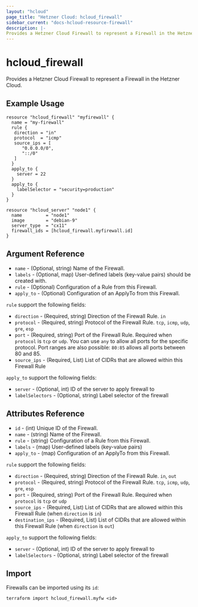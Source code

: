 ```yaml
---
layout: "hcloud"
page_title: "Hetzner Cloud: hcloud_firewall"
sidebar_current: "docs-hcloud-resource-firewall"
description: |-
Provides a Hetzner Cloud Firewall to represent a Firewall in the Hetzner Cloud.
---
```


# hcloud_firewall

Provides a Hetzner Cloud Firewall to represent a Firewall in the Hetzner Cloud.

## Example Usage

```hcl
resource "hcloud_firewall" "myfirewall" {
  name = "my-firewall"
  rule {
   direction = "in"
   protocol  = "icmp"
   source_ips = [
      "0.0.0.0/0",
      "::/0"
   ]
  }
  apply_to {
    server = 22
  }
  apply_to {
    labelSelector = "security=production"
  }
}

resource "hcloud_server" "node1" {
  name         = "node1"
  image        = "debian-9"
  server_type  = "cx11"
  firewall_ids = [hcloud_firewall.myfirewall.id]
}
```

## Argument Reference

- `name` - (Optional, string) Name of the Firewall.
- `labels` - (Optional, map) User-defined labels (key-value pairs) should be created with.
- `rule` - (Optional) Configuration of a Rule from this Firewall.
- `apply_to` - (Optional) Configuration of an ApplyTo from this Firewall.

`rule` support the following fields:
- `direction` - (Required, string) Direction of the Firewall Rule. `in`
- `protocol` - (Required, string) Protocol of the Firewall Rule. `tcp`, `icmp`, `udp`, `gre`, `esp`
- `port` - (Required, string) Port of the Firewall Rule. Required when `protocol` is `tcp` or `udp`. You can use `any` to allow all ports for the specific protocol. Port ranges are also possible: `80:85` allows all ports between 80 and 85.
- `source_ips` - (Required, List) List of CIDRs that are allowed within this Firewall Rule

`apply_to` support the following fields:
- `server` - (Optional, int) ID of the server to apply firewall to
- `labelSelectors` - (Optional, string) Label selector of the firewall

## Attributes Reference

- `id` - (int) Unique ID of the Firewall.
- `name` - (string) Name of the Firewall.
- `rule` - (string)  Configuration of a Rule from this Firewall.
- `labels` - (map) User-defined labels (key-value pairs)
- `apply_to` - (map) Configuration of an ApplyTo from this Firewall.

`rule` support the following fields:
- `direction` - (Required, string) Direction of the Firewall Rule. `in`, `out`
- `protocol` - (Required, string) Protocol of the Firewall Rule. `tcp`, `icmp`, `udp`, `gre`, `esp`
- `port` - (Required, string) Port of the Firewall Rule. Required when `protocol` is `tcp` or `udp`
- `source_ips` - (Required, List) List of CIDRs that are allowed within this Firewall Rule (when `direction` is `in`)
- `destination_ips` - (Required, List) List of CIDRs that are allowed within this Firewall Rule (when `direction` is `out`)

`apply_to` support the following fields:
- `server` - (Optional, int) ID of the server to apply firewall to
- `labelSelectors` - (Optional, string) Label selector of the firewall

## Import

Firewalls can be imported using its `id`:

```
terraform import hcloud_firewall.myfw <id>
```
